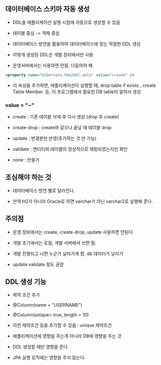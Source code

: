## 데이터베이스 스키마 자동 생성

- DDL을 애플리케이션 실행 시점에 자동으로 생성할 수 있음

- 테이블 중심 -> 객체 중심

- 데이터베이스 방언을 활용하여 데이터베이스에 맞는 적절한 DDL 생성

- 이렇게 생성된 DDL은 개발 장비에서만 사용

- 운영서버에서는 사용하면 안됨. 다듬어야 해

```xml
<property name="hibernate.hbm2ddl.auto" value="create" />
```

- 이 속성을 추가하면, 애플리케이션이 실행할 때, drop table if exists , create Table Member. 등, 이 프로그램에서 필요한 DB table이 알아서 생성

### value = "~"

- create : 기존 테이블 삭제 후 다시 생성 (drop 후 create)

- create-drop : create와 같으나 끝날 때 테이블 drop

- update : 변경분만 반영(추가하는 것 만 가능)

- validate : 엔티티와 테이블이 정상적으로 매핑되었는지만 확인

- none : 안쓸거

## 조심해야 하는 것

- 데이터베이스 방언 별로 달라진다.

- 만약 H2가 아니라 Oracle로 하면 varchar가 아닌 varchar2로 실행해 준다.

## 주의점

- 운영 장비에서는 create, create-drop, update 사용하면 안된다.

- 개발 초기에서는 로컬, 개발 서버에서 쓰면 됨.

- 개발 진행되고 나면 누군가 날라가게 함. db 데이터가 날라가

- update validate 정도 권장

## DDL 생성 기능

- 제약 조건 추가

- @Column(name = "USERNAME")
- @Column(unique= true, length = 10)
- 이런 제약조건 등을 추가할 수 있음 : unique 제약조건

- 애플리케이션에 영향을 주는게 아니라 DB에 영향을 주는 것

- DDL 생성할 때만 영향을 준다.

- JPA 실행 로직에는 영향을 주지 않는다.
